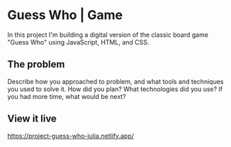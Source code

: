 # Guess Who | Game

In this project I'm building a digital version of the classic board game "Guess Who" using JavaScript, HTML, and CSS.

## The problem

Describe how you approached to problem, and what tools and techniques you used to solve it. How did you plan? What technologies did you use? If you had more time, what would be next?

## View it live

https://project-guess-who-julia.netlify.app/
